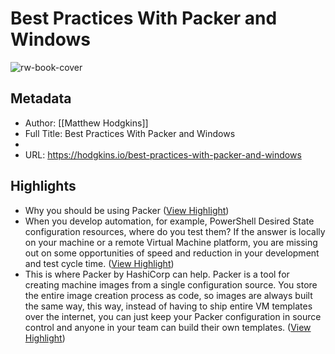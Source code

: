 # Best Practices With Packer and Windows

![rw-book-cover](https://readwise-assets.s3.amazonaws.com/static/images/article0.00998d930354.png)

## Metadata
- Author: [[Matthew Hodgkins]]
- Full Title: Best Practices With Packer and Windows
- 
- URL: https://hodgkins.io/best-practices-with-packer-and-windows

## Highlights
- Why you should be using Packer ([View Highlight](https://instapaper.com/read/1430577441/17062482))
- When you develop automation, for example, PowerShell Desired State configuration resources, where do you test them?
  If the answer is locally on your machine or a remote Virtual Machine platform, you are missing out on some opportunities of speed and reduction in your development and test cycle time. ([View Highlight](https://instapaper.com/read/1430577441/17062484))
- This is where Packer by HashiCorp can help. Packer is a tool for creating machine images from a single configuration source. You store the entire image creation process as code, so images are always built the same way, this way, instead of having to ship entire VM templates over the internet, you can just keep your Packer configuration in source control and anyone in your team can build their own templates. ([View Highlight](https://instapaper.com/read/1430577441/17062487))
